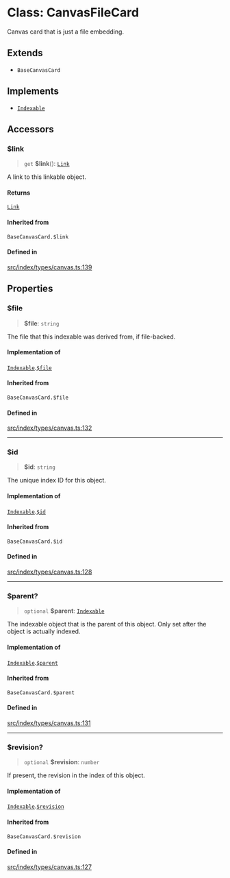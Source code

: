 # Class: CanvasFileCard

Canvas card that is just a file embedding.

## Extends

- `BaseCanvasCard`

## Implements

- [`Indexable`](../interfaces/Indexable.md)

## Accessors

### $link

> `get` **$link**(): [`Link`](../../expressions/classes/Link.md)

A link to this linkable object.

#### Returns

[`Link`](../../expressions/classes/Link.md)

#### Inherited from

`BaseCanvasCard.$link`

#### Defined in

[src/index/types/canvas.ts:139](https://github.com/GamerGirlandCo/datacore/blob/73f36550e501eb29175b69b6a097ff3d4401efc7/src/index/types/canvas.ts#L139)

## Properties

### $file

> **$file**: `string`

The file that this indexable was derived from, if file-backed.

#### Implementation of

[`Indexable`](../interfaces/Indexable.md).[`$file`](../interfaces/Indexable.md#$file)

#### Inherited from

`BaseCanvasCard.$file`

#### Defined in

[src/index/types/canvas.ts:132](https://github.com/GamerGirlandCo/datacore/blob/73f36550e501eb29175b69b6a097ff3d4401efc7/src/index/types/canvas.ts#L132)

***

### $id

> **$id**: `string`

The unique index ID for this object.

#### Implementation of

[`Indexable`](../interfaces/Indexable.md).[`$id`](../interfaces/Indexable.md#$id)

#### Inherited from

`BaseCanvasCard.$id`

#### Defined in

[src/index/types/canvas.ts:128](https://github.com/GamerGirlandCo/datacore/blob/73f36550e501eb29175b69b6a097ff3d4401efc7/src/index/types/canvas.ts#L128)

***

### $parent?

> `optional` **$parent**: [`Indexable`](../interfaces/Indexable.md)

The indexable object that is the parent of this object. Only set after the object is actually indexed.

#### Implementation of

[`Indexable`](../interfaces/Indexable.md).[`$parent`](../interfaces/Indexable.md#$parent)

#### Inherited from

`BaseCanvasCard.$parent`

#### Defined in

[src/index/types/canvas.ts:131](https://github.com/GamerGirlandCo/datacore/blob/73f36550e501eb29175b69b6a097ff3d4401efc7/src/index/types/canvas.ts#L131)

***

### $revision?

> `optional` **$revision**: `number`

If present, the revision in the index of this object.

#### Implementation of

[`Indexable`](../interfaces/Indexable.md).[`$revision`](../interfaces/Indexable.md#$revision)

#### Inherited from

`BaseCanvasCard.$revision`

#### Defined in

[src/index/types/canvas.ts:127](https://github.com/GamerGirlandCo/datacore/blob/73f36550e501eb29175b69b6a097ff3d4401efc7/src/index/types/canvas.ts#L127)
